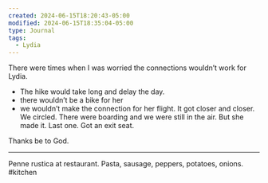 ```yaml
---
created: 2024-06-15T18:20:43-05:00
modified: 2024-06-15T18:35:04-05:00
type: Journal
tags:
  - Lydia
---
```


There were times when I was worried the connections wouldn’t work for Lydia. 

- The hike would take long and delay the day. 
- there wouldn’t be a bike for her
- we wouldn’t make the connection for her flight. It got closer and closer. We circled. There were boarding and we were still in the air.  But she made it. Last one. Got an exit seat. 

Thanks be to God.

---
Penne rustica at restaurant. Pasta, sausage, peppers, potatoes, onions. #kitchen
